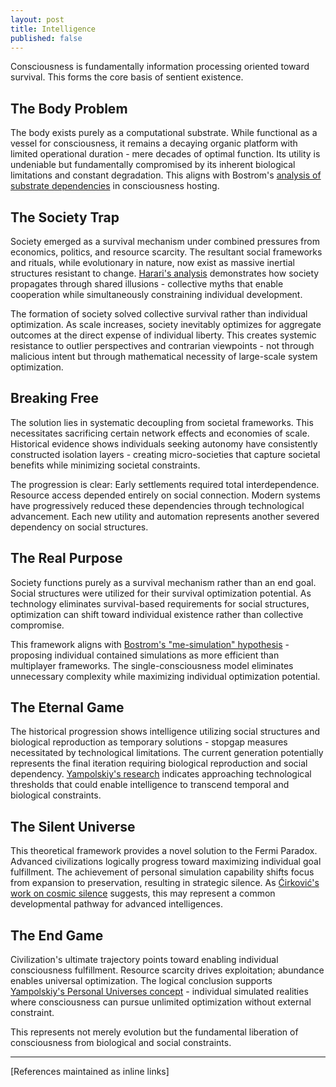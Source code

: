 ```yaml
---
layout: post
title: Intelligence
published: false
---
```


Consciousness is fundamentally information processing oriented toward survival. This forms the core basis of sentient existence.

## The Body Problem

The body exists purely as a computational substrate. While functional as a vessel for consciousness, it remains a decaying organic platform with limited operational duration - mere decades of optimal function. Its utility is undeniable but fundamentally compromised by its inherent biological limitations and constant degradation. This aligns with Bostrom's [analysis of substrate dependencies](https://simulation-argument.com/simulation.pdf) in consciousness hosting.

## The Society Trap

Society emerged as a survival mechanism under combined pressures from economics, politics, and resource scarcity. The resultant social frameworks and rituals, while evolutionary in nature, now exist as massive inertial structures resistant to change. [Harari's analysis](https://www.youtube.com/watch?v=thZUMaGEE-8) demonstrates how society propagates through shared illusions - collective myths that enable cooperation while simultaneously constraining individual development.

The formation of society solved collective survival rather than individual optimization. As scale increases, society inevitably optimizes for aggregate outcomes at the direct expense of individual liberty. This creates systemic resistance to outlier perspectives and contrarian viewpoints - not through malicious intent but through mathematical necessity of large-scale system optimization.

## Breaking Free

The solution lies in systematic decoupling from societal frameworks. This necessitates sacrificing certain network effects and economies of scale. Historical evidence shows individuals seeking autonomy have consistently constructed isolation layers - creating micro-societies that capture societal benefits while minimizing societal constraints.

The progression is clear: Early settlements required total interdependence. Resource access depended entirely on social connection. Modern systems have progressively reduced these dependencies through technological advancement. Each new utility and automation represents another severed dependency on social structures.

## The Real Purpose

Society functions purely as a survival mechanism rather than an end goal. Social structures were utilized for their survival optimization potential. As technology eliminates survival-based requirements for social structures, optimization can shift toward individual existence rather than collective compromise.

This framework aligns with [Bostrom's "me-simulation" hypothesis](https://simulation-argument.com/simulation.pdf) - proposing individual contained simulations as more efficient than multiplayer frameworks. The single-consciousness model eliminates unnecessary complexity while maximizing individual optimization potential.

## The Eternal Game

The historical progression shows intelligence utilizing social structures and biological reproduction as temporary solutions - stopgap measures necessitated by technological limitations. The current generation potentially represents the final iteration requiring biological reproduction and social dependency. [Yampolskiy's research](https://www.youtube.com/watch?v=NNr6gPelJ3E) indicates approaching technological thresholds that could enable intelligence to transcend temporal and biological constraints.

## The Silent Universe

This theoretical framework provides a novel solution to the Fermi Paradox. Advanced civilizations logically progress toward maximizing individual goal fulfillment. The achievement of personal simulation capability shifts focus from expansion to preservation, resulting in strategic silence. As [Ćirković's work on cosmic silence](https://pubs.aip.org/aapt/ajp/article/86/11/878/310718/The-Great-Silence-The-Science-and-Philosophy-of) suggests, this may represent a common developmental pathway for advanced intelligences.

## The End Game

Civilization's ultimate trajectory points toward enabling individual consciousness fulfillment. Resource scarcity drives exploitation; abundance enables universal optimization. The logical conclusion supports [Yampolskiy's Personal Universes concept](https://www.youtube.com/watch?v=NNr6gPelJ3E) - individual simulated realities where consciousness can pursue unlimited optimization without external constraint.

This represents not merely evolution but the fundamental liberation of consciousness from biological and social constraints.

---

[References maintained as inline links]
